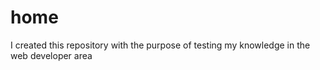 # home
I created this repository with the purpose of testing my knowledge in the web developer area
